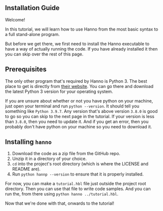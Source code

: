 ## Installation Guide

Welcome!

In this tutorial, we will learn how to use Hanno from the most basic syntax to a full stand-alone program.

But before we get there, we first need to install the Hanno executable to have a way of actually running the code. If you have already installed it then you can skip over the rest of this page.

## Prerequisites

The only other program that's required by Hanno is Python 3. The best place to get is directly from [their website](https://www.python.org/downloads/). You can go there and download the latest Python 3 version for your operating system.

If you are unsure about whether or not you have python on your machine, just open your terminal and run `python --version`. It should tell you something like `Python 3.9.7`. Any version that's above version `3.8.0` is good to go so you can skip to the next page in the tutorial. If your version is less than `3.8.0`, then you need to update it. And if you get an error, then you probably don't have python on your machine so you need to download it.

## Installing `hanno`

1. Download the code as a zip file from the GitHub repo.
2. Unzip it in a directory of your choice.
3. `cd` into the project's root directory (which is where the LICENSE and README are).
3. Run `python hannp --version` to ensure that it is properly installed.

For now, you can make a `tutorial.hbl` file just outside the project root directory. Then you can use that file to write code samples. And you can run the, from there using `python hanno ../tutorial.hbl`.

Now that we're done with that, onwards to the tutorial!
